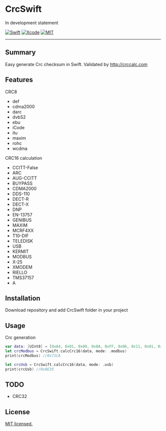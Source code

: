 # CrcSwift
In development statement


[![Swift](https://img.shields.io/badge/Swift-5.0-orange.svg)](https://swift.org)
[![Xcode](https://img.shields.io/badge/Xcode-10.0-blue.svg)](https://developer.apple.com/xcode)
[![MIT](https://img.shields.io/badge/License-MIT-red.svg)](https://opensource.org/licenses/MIT)
____

## Summary
Easy generate Crc checksum in Swift. Validated by http://crccalc.com

## Features 

CRC8
-  def
- cdma2000
- darc
- dvbS2
- ebu
- iCode
- itu
- maxim
- rohc
- wcdma

CRC16 calculation
-  CCITT-False
- ARC
- AUG-CCITT
- BUYPASS
- CDMA2000
- DDS-110
- DECT-R
- DECT-X
- DNP
- EN-13757
- GENIBUS
- MAXIM
- MCRF4XX
- T10-DIF
- TELEDISK
- USB
- KERMIT
- MODBUS
- X-25
- XMODEM
- RIELLO
- TMS37157
- A

## Installation
Download repository and add CrcSwift folder in your project 

## Usage

Crc generation
```swift
var data: [UInt8] = [0xA4, 0x01, 0x00, 0x0A, 0xFF, 0x06, 0x11, 0x01, 0x01, 0x13, 0x00, 0xD3] // A401000AFF061101011300D3
let crcModbus = CrcSwift.calcCrc16(data, mode: .modbus)
print(crcModbus) //0x71CA

let crcUsb = CrcSwift.calcCrc16(data, mode: .usb)
print(crcUsb) //0x8E35
```

## TODO
- CRC32

## License

[MIT licensed.](LICENSE)

